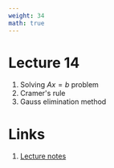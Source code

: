 ```yaml
---
weight: 34
math: true
---
```


# Lecture 14
1. Solving $Ax = b$ problem
2. Cramer's rule
3. Gauss elimination method

# Links
1. [Lecture notes](Lecture-14.pdf)
